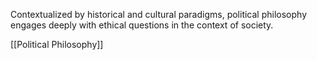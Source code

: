 Contextualized by historical and cultural paradigms, political philosophy engages deeply with ethical questions in the context of society.

[[Political Philosophy]]